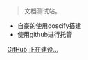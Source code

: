 
> 文档测试站。

- 自豪的使用doscify搭建 
- 使用github进行托管

[GitHub](https://github.com/laoyali/)
[正在建设...](#abcde)
